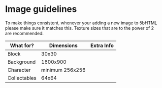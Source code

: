 # Image guidelines

To make things consistent, whenever your adding a new image to 5bHTML please make sure it matches this. Texture sizes that are to the power of 2 are recommended.

What for? | Dimensions | Extra Info
--- | --- | ---
Block | 30x30 |
Background | 1600x900 |
Character | minimum 256x256 |
Collectables | 64x64 |